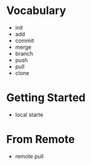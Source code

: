 # Vocabulary 
* init
* add
* commit
* merge
* branch
* push
* pull
* clone

# Getting Started 
* local starte
  
# From Remote 
* remote pull
